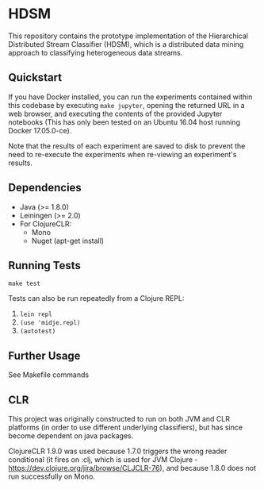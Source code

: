 # HDSM

This repository contains the prototype implementation of the
Hierarchical Distributed Stream Classifier (HDSM), which is a
distributed data mining approach to classifying heterogeneous data
streams.

## Quickstart

If you have Docker installed, you can run the experiments contained
within this codebase by executing `make jupyter`, opening the returned
URL in a web browser, and executing the contents of the provided
Jupyter notebooks (This has only been tested on an Ubuntu 16.04 host
running Docker 17.05.0-ce).

Note that the results of each experiment are saved to disk to prevent
the need to re-execute the experiments when re-viewing an experiment's
results.

## Dependencies

* Java (>= 1.8.0)
* Leiningen (>= 2.0)
* For ClojureCLR:
    * Mono
    * Nuget (apt-get install)

## Running Tests

`make test`

Tests can also be run repeatedly from a Clojure REPL:

1. `lein repl`
2. `(use 'midje.repl)`
3. `(autotest)`

## Further Usage

See Makefile commands

## CLR

This project was originally constructed to run on both JVM and CLR
platforms (in order to use different underlying classifiers), but has
since become dependent on java packages.

ClojureCLR 1.9.0 was used because 1.7.0 triggers the wrong reader
conditional (it fires on :clj, which is used for JVM Clojure -
https://dev.clojure.org/jira/browse/CLJCLR-76), and because 1.8.0 does
not run successfully on Mono.
